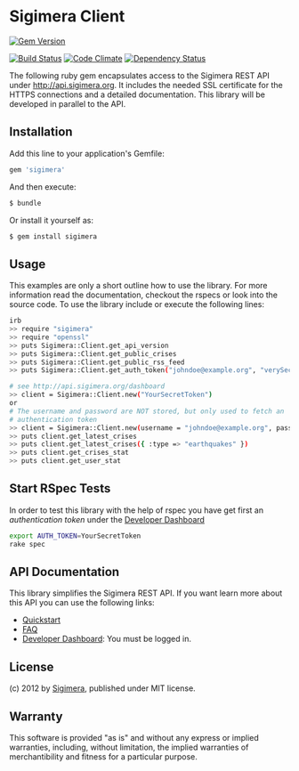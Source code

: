 Sigimera Client
===============

[![Gem
Version](https://badge.fury.io/rb/sigimera.png)](http://badge.fury.io/rb/sigimera)

[![Build
Status](https://secure.travis-ci.org/Sigimera/sigimera-ruby-client.png?branch=master)](https://travis-ci.org/Sigimera/sigimera-ruby-client) [![Code Climate](https://codeclimate.com/badge.png)](https://codeclimate.com/github/Sigimera/sigimera-ruby-client)
[![Dependency
Status](https://gemnasium.com/Sigimera/sigimera-ruby-client.png)](https://gemnasium.com/Sigimera/sigimera-ruby-client)

The following ruby gem encapsulates access to the Sigimera REST API under
http://api.sigimera.org. It includes the needed SSL certificate for the
HTTPS connections and a detailed documentation. This library will be
developed in parallel to the API.


Installation
------------

Add this line to your application's Gemfile:

```ruby
gem 'sigimera'
```

And then execute:

```sh
$ bundle
```

Or install it yourself as:

```sh
$ gem install sigimera
```



Usage
-----

This examples are only a short outline how to use the library. For more
information read the documentation, checkout the rspecs or look into the
source code. To use the library include or execute the following lines:

```sh
irb
>> require "sigimera"
>> require "openssl"
>> puts Sigimera::Client.get_api_version
>> puts Sigimera::Client.get_public_crises
>> puts Sigimera::Client.get_public_rss_feed
>> puts Sigimera::Client.get_auth_token("johndoe@example.org", "verySecretPassword")

# see http://api.sigimera.org/dashboard
>> client = Sigimera::Client.new("YourSecretToken")
or
# The username and password are NOT stored, but only used to fetch an
# authentication token
>> client = Sigimera::Client.new(username = "johndoe@example.org", password = "verySecretPassword")
>> puts client.get_latest_crises
>> puts client.get_latest_crises({ :type => "earthquakes" })
>> puts client.get_crises_stat
>> puts client.get_user_stat
```


Start RSpec Tests
-----------------

In order to test this library with the help of rspec you have get first an
_authentication token_ under the [Developer Dashboard](http://api.sigimera.org/dashboard)

```sh
export AUTH_TOKEN=YourSecretToken
rake spec
```


API Documentation
-----------------

This library simplifies the Sigimera REST API. If you want learn more about
this API you can use the following links:

* [Quickstart](http://api.sigimera.org/quickstart)
* [FAQ](http://api.sigimera.org/faq)
* [Developer Dashboard](http://api.sigimera.org/dashboard): You must be logged
  in.


License
-------

(c) 2012 by [Sigimera](http://www.sigimera.org),
published under MIT license.


Warranty
--------

This software is provided "as is" and without any express or implied
warranties, including, without limitation, the implied warranties of
merchantibility and fitness for a particular purpose.

